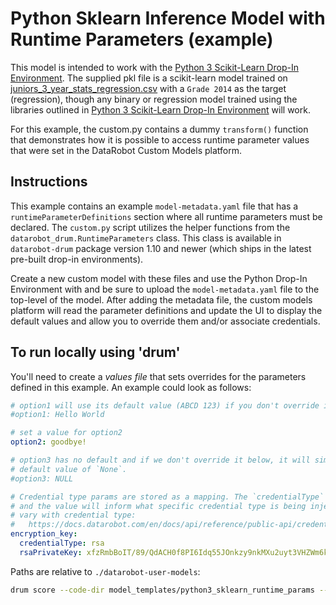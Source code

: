 # Python Sklearn Inference Model with Runtime Parameters (example)

This model is intended to work with the [Python 3 Scikit-Learn Drop-In Environment](../../public_dropin_environments/python3_sklearn/).
The supplied pkl file is a scikit-learn model trained on [juniors_3_year_stats_regression.csv](../../tests/testdata/juniors_3_year_stats_regression.csv)
with a `Grade 2014` as the target (regression), though any binary or regression model trained using the libraries
outlined in [Python 3 Scikit-Learn Drop-In Environment](../../public_dropin_environments/python3_sklearn) will work.

For this example, the custom.py contains a dummy `transform()` function that demonstrates how
it is possible to access runtime parameter values that were set in the DataRobot Custom
Models platform.

## Instructions

This example contains an example `model-metadata.yaml` file that has a `runtimeParameterDefinitions` section where all runtime parameters must be declared. The `custom.py`
script utilizes the helper functions from the `datarobot_drum.RuntimeParameters` class. This
class is available in `datarobot-drum` package version 1.10 and newer (which ships in the
latest pre-built drop-in environments).

Create a new custom model with these files and use the Python Drop-In Environment with and be
sure to upload the `model-metadata.yaml` file to the top-level of the model. After adding the
metadata file, the custom models platform will read the parameter definitions and update the
UI to display the default values and allow you to override them and/or associate credentials.

## To run locally using 'drum'

You'll need to create a _values file_ that sets overrides for the parameters defined in this
example. An example could look as follows:

```yaml
# option1 will use its default value (ABCD 123) if you don't override it below
#option1: Hello World

# set a value for option2
option2: goodbye!

# option3 has no default and if we don't override it below, it will simply have an implicit
# default value of `None`.
#option3: NULL

# Credential type params are stored as a mapping. The `credentialType` key will always be present
# and the value will inform what specific credential type is being injected. The other key/values
# vary with credential type:
#   https://docs.datarobot.com/en/docs/api/reference/public-api/credentials.html#properties_3
encryption_key:
  credentialType: rsa
  rsaPrivateKey: xfzRmbBoIT/89/QdACH0f8PI6Idq55JOnkzy9nkMXu2uyt3VHZWm6krbLtInBvc+
```

Paths are relative to `./datarobot-user-models`:

```sh
drum score --code-dir model_templates/python3_sklearn_runtime_params --target-type regression --input tests/testdata/juniors_3_year_stats_regression.csv --runtime-params-file <path_to_values_file>
```
